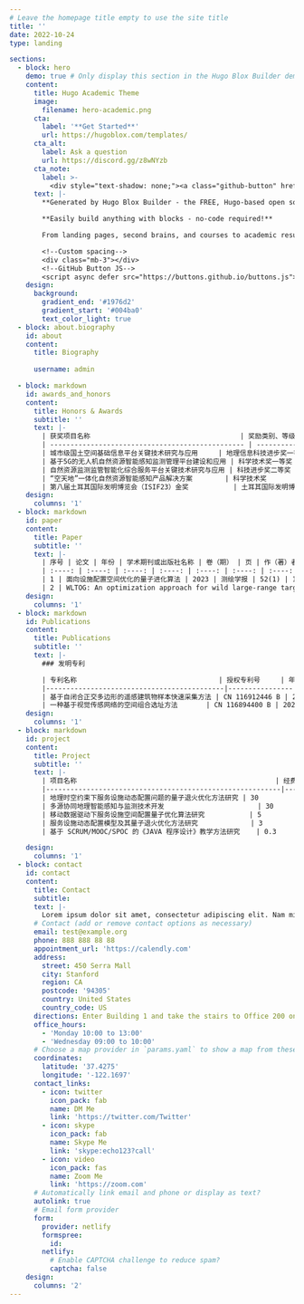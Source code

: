 ```yaml
---
# Leave the homepage title empty to use the site title
title: ''
date: 2022-10-24
type: landing

sections:
  - block: hero
    demo: true # Only display this section in the Hugo Blox Builder demo site
    content:
      title: Hugo Academic Theme
      image:
        filename: hero-academic.png
      cta:
        label: '**Get Started**'
        url: https://hugoblox.com/templates/
      cta_alt:
        label: Ask a question
        url: https://discord.gg/z8wNYzb
      cta_note:
        label: >-
          <div style="text-shadow: none;"><a class="github-button" href="https://github.com/HugoBlox/hugo-blox-builder" data-icon="octicon-star" data-size="large" data-show-count="true" aria-label="Star">Star Hugo Blox Builder</a></div><div style="text-shadow: none;"><a class="github-button" href="https://github.com/HugoBlox/theme-academic-cv" data-icon="octicon-star" data-size="large" data-show-count="true" aria-label="Star">Star the Academic template</a></div>
      text: |-
        **Generated by Hugo Blox Builder - the FREE, Hugo-based open source website builder trusted by 500,000+ sites.**

        **Easily build anything with blocks - no-code required!**

        From landing pages, second brains, and courses to academic resumés, conferences, and tech blogs.

        <!--Custom spacing-->
        <div class="mb-3"></div>
        <!--GitHub Button JS-->
        <script async defer src="https://buttons.github.io/buttons.js"></script>
    design:
      background:
        gradient_end: '#1976d2'
        gradient_start: '#004ba0'
        text_color_light: true
  - block: about.biography
    id: about
    content:
      title: Biography
     
      username: admin

  - block: markdown
    id: awards_and_honors
    content:
      title: Honors & Awards
      subtitle: ''
      text: |-
        | 获奖项目名称                                     | 奖励类别、等级              | 授予单位                  | 获奖时间 | 本人排名 |
        | ------------------------------------------------ | --------------------------- | ------------------------- | -------- | -------- |
        | 城市级国土空间基础信息平台关键技术研究与应用     | 地理信息科技进步奖一等奖   | 中国地理信息产业协会      | 2022     | 5        |
        | 基于5G的无人机自然资源智能感知监测管理平台建设和应用 | 科学技术奖一等奖           | 江苏省土地学会            | 2022     | 4        |
        | 自然资源监测监管智能化综合服务平台关键技术研究与应用 | 科技进步奖二等奖           | 江苏省测绘地理信息学会    | 2022     | 6        |
        | “空天地”一体化自然资源智能感知产品解决方案        | 科学技术奖                 | 江苏省人工智能学会        | 2021     | 3        |
        | 第八届土耳其国际发明博览会（ISIF23）金奖           | 土耳其国际发明博览会金奖   | 土耳其专利商标局          | 2023     | 3        |
    design:
      columns: '1'
  - block: markdown
    id: paper
    content:
      title: Paper
      subtitle: ''
      text: |-
        | 序号 | 论文 | 年份 | 学术期刊或出版社名称 | 卷（期） | 页 | 作（著）者名次 |
        | :----: | :----: | :----: | :----: | :----: | :----: | :----: |
        | 1 | 面向设施配置空间优化的量子进化算法 | 2023 | 测绘学报 | 52(1) | 142-154 | 1 |
        | 2 | WLTOG: An optimization approach for wild large-range target omnidirectional geolocation based on monocular PTZ camera | 2022 | Transactions in GIS | 26(7) | 2975-3002 | 1 |
    design:
      columns: '1'
  - block: markdown
    id: Publications
    content:
      title: Publications
      subtitle: ''
      text: |-
        ### 发明专利

        | 专利名称                                   | 授权专利号     | 年份 | 授权国家或地区 | 本人排名 | 经济效益（万元） |
        |--------------------------------------------|----------------|------|----------------|----------|------------------|
        | 基于自闭合正交多边形的遥感建筑物样本快速采集方法 | CN 116912446 B | 2023 | 中国           | 1        | 0                |
        | 一种基于视觉传感网络的空间组合选址方法       | CN 116894400 B | 2023 | 中国           | 1        | 0                |
    design:
      columns: '1'
  - block: markdown
    id: project
    content:
      title: Project
      subtitle: ''
      text: |-
        | 项目名称                                                 | 经费（万元） | 合同开始时间 | 合同截止时间 | 本人排名 | 项目来源                                       |
        |----------------------------------------------------------|--------------|--------------|--------------|----------|------------------------------------------------|
        | 地理时空约束下服务设施动态配置问题的量子退火优化方法研究 | 30           | 2023-01      | 2025-12      | 1        | 国家自然科学基金青年科学基金                   |
        | 多源协同地理智能感知与监测技术开发                       | 30           | 2022-06      | 2023-12      | 1        | 江苏省产学研揭榜挂帅项目                       |
        | 移动数据驱动下服务设施空间配置量子优化算法研究           | 5            | 2021-05      | 2022-12      | 1        | 虚拟地理环境教育部重点实验室开发基金项目     |
        | 服务设施动态配置模型及其量子退火优化方法研究             | 3            | 2022-07      | 2024-06      | 1        | 江苏省高等学校基础科学（自然科学）研究面上项目 |
        | 基于 SCRUM/MOOC/SPOC 的《JAVA 程序设计》教学方法研究    | 0.3          | 2022-12      | 2023-12      | 1        | 南京邮电大学校级教改项目                       |

    design:
      columns: '1'
  - block: contact
    id: contact
    content:
      title: Contact
      subtitle:
      text: |-
        Lorem ipsum dolor sit amet, consectetur adipiscing elit. Nam mi diam, venenatis ut magna et, vehicula efficitur enim.
      # Contact (add or remove contact options as necessary)
      email: test@example.org
      phone: 888 888 88 88
      appointment_url: 'https://calendly.com'
      address:
        street: 450 Serra Mall
        city: Stanford
        region: CA
        postcode: '94305'
        country: United States
        country_code: US
      directions: Enter Building 1 and take the stairs to Office 200 on Floor 2
      office_hours:
        - 'Monday 10:00 to 13:00'
        - 'Wednesday 09:00 to 10:00'
      # Choose a map provider in `params.yaml` to show a map from these coordinates
      coordinates:
        latitude: '37.4275'
        longitude: '-122.1697'  
      contact_links:
        - icon: twitter
          icon_pack: fab
          name: DM Me
          link: 'https://twitter.com/Twitter'
        - icon: skype
          icon_pack: fab
          name: Skype Me
          link: 'skype:echo123?call'
        - icon: video
          icon_pack: fas
          name: Zoom Me
          link: 'https://zoom.com'
      # Automatically link email and phone or display as text?
      autolink: true
      # Email form provider
      form:
        provider: netlify
        formspree:
          id:
        netlify:
          # Enable CAPTCHA challenge to reduce spam?
          captcha: false
    design:
      columns: '2'
---
```

